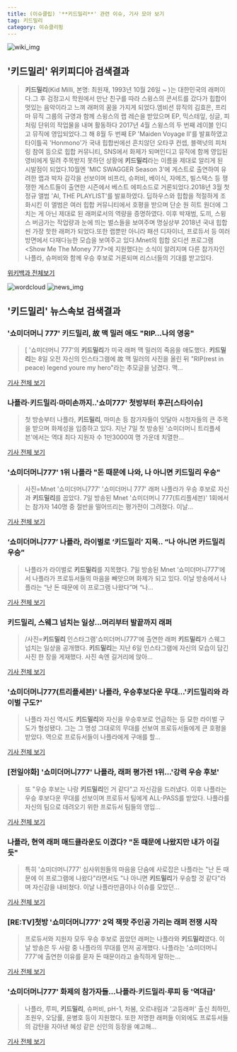 ```yaml
---
title: (이슈클립) '**키드밀리**' 관련 이슈, 기사 모아 보기
tag: 키드밀리
category: 이슈클리핑
---
```

![wiki_img](https://user-images.githubusercontent.com/42597476/44503234-41136a80-a6d0-11e8-9071-6fc6418eafe4.png)
## **'**키드밀리**'** 위키피디아 검색결과
>**키드밀리**(Kid Milli, 본명: 최원재, 1993년 10월 26일 ~ )는 대한민국의 래퍼이다.그 후 검정고시 학원에서 만난 친구를 따라 스윙스의 콘서트를 갔다가 힙합이 멋있는 음악이라고 느껴 래퍼의 꿈을 가지게 되었다.엠비션 뮤직의 김효은, 프리마 뮤직 그룹의 규영과 함께 스윙스의 랩 레슨을 받았으며 EP, 믹스테잎, 싱글, 피처링 단위의 작업물을 내며 활동하다 2017년 4월 스윙스의 두 번째 레이블 인디고 뮤직에 영입되었다.그 해 8월 두 번째 EP 'Maiden Voyage II'를 발표하였고 타이틀곡 'Honmono'가 국내 힙합씬에선 흔치않던 오타쿠 컨셉, 블랙넛의 피처링 참여 등으로 힙합 커뮤니티, SNS에서 화제가 되며인디고 뮤직에 함께 영입된 영비에게 밀려 주목받지 못하던 상황에 **키드밀리**라는 이름을 제대로 알리게 된 시발점이 되었다.10월엔 'MIC SWAGGER Season 3'에 게스트로 출연하여 유려한 랩과 박자 감각을 선보이며 비프리, 슈퍼비, 베이식, 자메즈, 빌스택스 등 쟁쟁한 게스트들이 출연한 시즌에서 베스트 에피소드로 거론되었다.2018년 3월 첫 정규 앨범 'AI, THE PLAYLIST'를 발표하였다. 딥하우스와 힙합을 적절하게 조화시킨 이 앨범은 여러 힙합 커뮤니티에서 호평을 받으며 단순 원 히트 원더에 그치는 게 아닌 제대로 된 래퍼로서의 역량을 증명하였다. 이후 박재범, 도끼, 스윙스 버금가는 작업량과 눈에 띄는 벌스들을 보여주며 명실상부 2018년 국내 힙합씬 가장 핫한 래퍼가 되었다.또한 랩뿐만 아니라 패션 디자이너, 프로듀서 등 여러 방면에서 다재다능한 모습을 보여주고 있다.Mnet의 힙합 오디션 프로그램 <Show Me The Money 777>에 지원했다는 소식이 알려지며 다른 참가자인 나플라, 슈퍼비와 함께 우승 후보로 거론되며 리스너들의 기대를 받고있다.

<a href="https://ko.wikipedia.org/wiki/키드밀리" target="_blank">위키백과 전체보기</a>

![wordcloud](https://s3.ap-northeast-2.amazonaws.com/lyrics101-wordcloud/2018-09-08-1536379556.png)
![news_img](https://user-images.githubusercontent.com/42597476/44507050-1206f400-a6e4-11e8-8d98-7ffbfebb353f.png)
## **'**키드밀리**'** 뉴스속보 검색결과
### '쇼미더머니 777' **키드밀리**, 故 맥 밀러 애도 "RIP…나의 영웅"

>[ '쇼미더머니 777'의 **키드밀리**가 미국 래퍼 맥 밀러의 죽음을 애도했다. **키드밀리**는 8일 오전 자신의 인스타그램에 故 맥 밀러의 사진을 올린 뒤 "RIP(rest in peace) legend youre my hero"라는 추모글을 남겼다. 맥...

<a href="http://www.mydaily.co.kr/new_yk/html/read.php?newsid=201809081227133784&ext=na" target="_blank">기사 전체 보기</a>

### 나플라·**키드밀리**·마미손까지..'쇼미777' 첫방부터 후끈[스타이슈]

>첫 방송부터 나플라, **키드밀리**, 마미손 등 참가자들이 잇달아 시청자들의 큰 주목을 받으며 화제성을 입증하고 있다. 지난 7일 첫 방송된 '쇼미더머니 트리플세븐'에서는 역대 최다 지원자 수 1만3000여 명 가운데 치열한...

<a href="http://star.mt.co.kr/stview.php?no=2018090811253997970" target="_blank">기사 전체 보기</a>

### '쇼미더머니777' 1위 나플라 "돈 때문에 나와, 나 아니면 **키드밀리** 우승"

>사진=Mnet '쇼미더머니777' '쇼미더머니 777' 래퍼 나플라가 우승 후보로 자신과 **키드밀리**를 꼽았다. 7일 방송된 Mnet '쇼미더머니 777(트리플세븐)' 1회에서는 참가자 140명 중 절반을 떨어뜨리는 평가전이 그려졌다. 이날...

<a href="http://sports.hankooki.com/lpage/entv/201809/sp20180908084123136660.htm" target="_blank">기사 전체 보기</a>

### ‘쇼미더머니777’ 나플라, 라이벌로 ‘**키드밀리**’ 지목.. “나 아니면 카드밀리 우승”

>나플라가 라이벌로 **키드밀리**를 지목했다. 7일 방송된 Mnet ‘쇼미더머니777’에서 나플라가 프로듀서들의 마음을 빼앗으며 화제가 되고 있다. 이날 방송에서 나플라는 “난 돈 때문에 이 프로그램 나왔다”며 “나...

<a href="http://www.kookje.co.kr/news2011/asp/newsbody.asp?code=0500&key=20180908.99099003132" target="_blank">기사 전체 보기</a>

### **키드밀리**, 스웨그 넘치는 일상...머리부터 발끝까지 래퍼

>/사진=**키드밀리** 인스타그램'쇼미더머니777'에 출연한 래퍼 **키드밀리**가 스웨그 넘치는 일상을 공개했다. **키드밀리**는 지난 6일 인스타그램에 자신의 모습이 담긴 사진 한 장을 게재했다. 사진 속엔 길거리에 앉아...

<a href="http://www.asiatoday.co.kr/view.php?key=20180908000922374" target="_blank">기사 전체 보기</a>

### '쇼미더머니777(트리플세븐)' 나플라, 우승후보다운 무대…'**키드밀리**와 라이벌 구도?'

>나플라 자신 역시도 **키드밀리**와 자신을 우승후보로 언급하는 등 묘한 라이벌 구도가 형성됐다.   그는 그 명성 그대로의 무대를 선보여 프로듀서들에게 큰 호평을 받았다.   역으로 프로듀서들이 나플라에게 구애를 할...

<a href="http://www.topstarnews.net/news/articleView.html?idxno=478116" target="_blank">기사 전체 보기</a>

### [전일야화] '쇼미더머니777' 나플라, 래퍼 평가전 1위…'강력 우승 후보'

>또 "우승 후보는 나랑 **키드밀리**인 거 같다"고 자신감을 드러냈다. 이후 나플라는 우승 후보다운 무대를 선보이며 프로듀서 팀에게 ALL-PASS를 받았다.   나플라를 자신의 팀으로 데려오기 위한 프로듀서 팀들의 영입...

<a href="http://www.xportsnews.com/?ac=article_view&entry_id=1016990" target="_blank">기사 전체 보기</a>

### 나플라, 현역 래퍼 매드클라운도 이겼다? "돈 때문에 나왔지만 내가 이길 듯"

>특히 '쇼미더머니777' 심사위원들의 마음을 단숨에 사로잡은 나플라는 "난 돈 때문에 이 프로그램에 나왔다"라면서도 "나 아니면 **키드밀리**가 우승할 것 같다"라며 자신감을 내비쳤다. 이날 나플라만큼이나 이슈를 모았던...

<a href="http://www.newstown.co.kr/news/articleView.html?idxno=339748" target="_blank">기사 전체 보기</a>

### [RE:TV]첫방 '쇼미더머니777' 2억 잭팟 주인공 가리는 래퍼 전쟁 시작

>프로듀서와 지원자 모두 우승 후보로 꼽았던 래퍼는 나플라와 **키드밀리**였다. 이날 방송은 두 사람 중 나플라의 무대를 먼저 공개했다. 나플라는 '쇼미더머니 777'에 출연한 이유를 묻자 돈 때문이라고 솔직하게 말하는...

<a href="http://news1.kr/articles/?3420931" target="_blank">기사 전체 보기</a>

### '쇼미더머니777' 화제의 참가자들…나플라·**키드밀리**·루피 등 '역대급'

>나플라, 루피, **키드밀리**, 슈퍼비, pH-1, 차붐, 오르내림과 '고등래퍼' 출신 최하민, 조원우, 오담률, 윤병호 등이 지원했다. 또한 저명한 래퍼들 이외에도 프로듀서들의 감탄을 자아낸 혜성 같은 신인의 등장을 예고해...

<a href="http://news20.busan.com/controller/newsController.jsp?newsId=20180907000211" target="_blank">기사 전체 보기</a>



